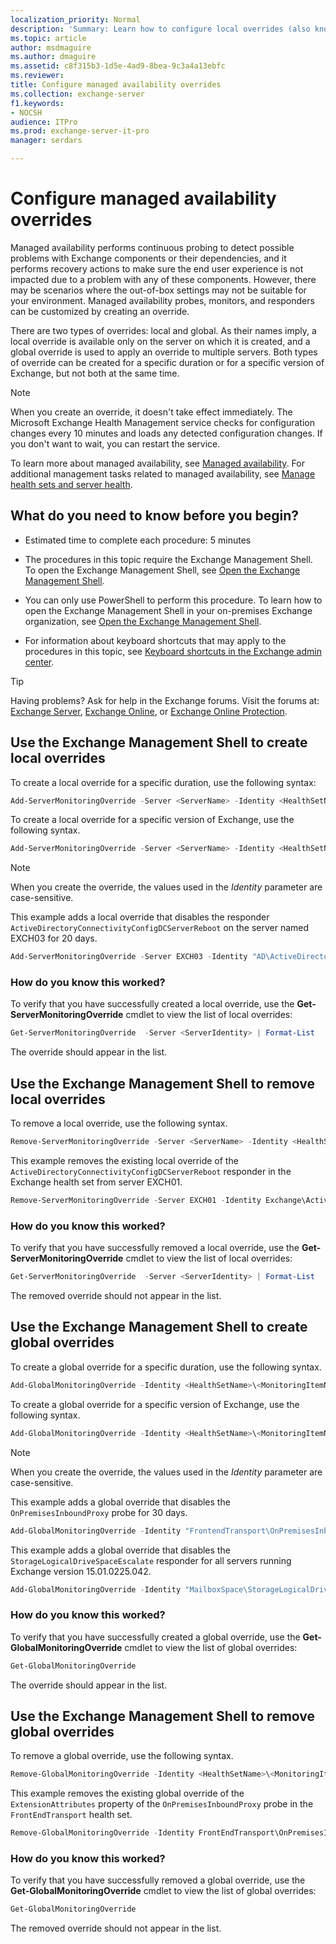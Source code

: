 ```yaml
---
localization_priority: Normal
description: 'Summary: Learn how to configure local overrides (also known as server overrides) and global overrides for managed availability in Exchange Server 2016 and Exchange Server 2019.'
ms.topic: article
author: msdmaguire
ms.author: dmaguire
ms.assetid: c8f315b3-1d5e-4ad9-8bea-9c3a4a13ebfc
ms.reviewer:
title: Configure managed availability overrides
ms.collection: exchange-server
f1.keywords:
- NOCSH
audience: ITPro
ms.prod: exchange-server-it-pro
manager: serdars

---
```


# Configure managed availability overrides

Managed availability performs continuous probing to detect possible problems with Exchange components or their dependencies, and it performs recovery actions to make sure the end user experience is not impacted due to a problem with any of these components. However, there may be scenarios where the out-of-box settings may not be suitable for your environment. Managed availability probes, monitors, and responders can be customized by creating an override.

There are two types of overrides: local and global. As their names imply, a local override is available only on the server on which it is created, and a global override is used to apply an override to multiple servers. Both types of override can be created for a specific duration or for a specific version of Exchange, but not both at the same time.

> [!NOTE]
> When you create an override, it doesn't take effect immediately. The Microsoft Exchange Health Management service checks for configuration changes every 10 minutes and loads any detected configuration changes. If you don't want to wait, you can restart the service.

To learn more about managed availability, see [Managed availability](managed-availability.md). For additional management tasks related to managed availability, see [Manage health sets and server health](health-sets.md).

## What do you need to know before you begin?

- Estimated time to complete each procedure: 5 minutes

- The procedures in this topic require the Exchange Management Shell. To open the Exchange Management Shell, see [Open the Exchange Management Shell](https://docs.microsoft.com/powershell/exchange/open-the-exchange-management-shell).

- You can only use PowerShell to perform this procedure. To learn how to open the Exchange Management Shell in your on-premises Exchange organization, see [Open the Exchange Management Shell](https://docs.microsoft.com/powershell/exchange/open-the-exchange-management-shell).

- For information about keyboard shortcuts that may apply to the procedures in this topic, see [Keyboard shortcuts in the Exchange admin center](../../about-documentation/exchange-admin-center-keyboard-shortcuts.md).

> [!TIP]
> Having problems? Ask for help in the Exchange forums. Visit the forums at: [Exchange Server](https://go.microsoft.com/fwlink/p/?linkId=60612), [Exchange Online](https://go.microsoft.com/fwlink/p/?linkId=267542), or [Exchange Online Protection](https://go.microsoft.com/fwlink/p/?linkId=285351).

## Use the Exchange Management Shell to create local overrides

To create a local override for a specific duration, use the following syntax:

```powershell
Add-ServerMonitoringOverride -Server <ServerName> -Identity <HealthSetName>\<MonitoringItemName>[\<TargetResource>] -ItemType <Probe | Monitor | Responder | Maintenance> -PropertyName <PropertyName> -PropertyValue <Value> -Duration <dd.hh:mm:ss>
```

To create a local override for a specific version of Exchange, use the following syntax.

```powershell
Add-ServerMonitoringOverride -Server <ServerName> -Identity <HealthSetName>\<MonitoringItemName>[\<TargetResource>] -ItemType <Probe | Monitor | Responder | Maintenance> -PropertyName <PropertyName> -PropertyValue <Value> -Version <15.01.xxxx.xxx>
```

> [!NOTE]
> When you create the override, the values used in the _Identity_ parameter are case-sensitive.

This example adds a local override that disables the responder `ActiveDirectoryConnectivityConfigDCServerReboot` on the server named EXCH03 for 20 days.

```powershell
Add-ServerMonitoringOverride -Server EXCH03 -Identity "AD\ActiveDirectoryConnectivityConfigDCServerReboot" -ItemType Responder -PropertyName Enabled -PropertyValue 0 -Duration 20.00:00:00
```

### How do you know this worked?

To verify that you have successfully created a local override, use the **Get-ServerMonitoringOverride** cmdlet to view the list of local overrides:

```powershell
Get-ServerMonitoringOverride  -Server <ServerIdentity> | Format-List
```

The override should appear in the list.

## Use the Exchange Management Shell to remove local overrides

To remove a local override, use the following syntax.

```powershell
Remove-ServerMonitoringOverride -Server <ServerName> -Identity <HealthSetName>\<MonitoringItemName>[\<TargetResource>] -ItemType <ExistingItemTypeValue> -PropertyName <PropertytoRemove>
```

This example removes the existing local override of the `ActiveDirectoryConnectivityConfigDCServerReboot` responder in the Exchange health set from server EXCH01.

```powershell
Remove-ServerMonitoringOverride -Server EXCH01 -Identity Exchange\ActiveDirectoryConnectivityConfigDCServerReboot -ItemType Responder -PropertyName Enabled
```

### How do you know this worked?

To verify that you have successfully removed a local override, use the **Get-ServerMonitoringOverride** cmdlet to view the list of local overrides:

```powershell
Get-ServerMonitoringOverride  -Server <ServerIdentity> | Format-List
```

The removed override should not appear in the list.

## Use the Exchange Management Shell to create global overrides

To create a global override for a specific duration, use the following syntax.

```powershell
Add-GlobalMonitoringOverride -Identity <HealthSetName>\<MonitoringItemName>[\<TargetResource>] -ItemType <Probe | Monitor | Responder | Maintenance> -PropertyName <PropertytoOverride> -PropertyValue <NewPropertyValue> -Duration <dd.hh:mm:ss>
```

To create a global override for a specific version of Exchange, use the following syntax.

```powershell
Add-GlobalMonitoringOverride -Identity <HealthSetName>\<MonitoringItemName>[\<TargetResource>] -ItemType <Probe | Monitor | Responder | Maintenance> -PropertyName <PropertytoOverride> -PropertyValue <NewPropertyValue> -ApplyVersion <15.01.xxxx.xxx>
```

> [!NOTE]
> When you create the override, the values used in the _Identity_ parameter are case-sensitive.

This example adds a global override that disables the `OnPremisesInboundProxy` probe for 30 days.

```powershell
Add-GlobalMonitoringOverride -Identity "FrontendTransport\OnPremisesInboundProxy" -ItemType Probe -PropertyName Enabled -PropertyValue 0 -Duration 30.00:00:00
```

This example adds a global override that disables the `StorageLogicalDriveSpaceEscalate` responder for all servers running Exchange version 15.01.0225.042.

```powershell
Add-GlobalMonitoringOverride -Identity "MailboxSpace\StorageLogicalDriveSpaceEscalate" -PropertyName Enabled -PropertyValue 0 -ItemType Responder -ApplyVersion "15.01.0225.042"
```

### How do you know this worked?

To verify that you have successfully created a global override, use the **Get-GlobalMonitoringOverride** cmdlet to view the list of global overrides:

```powershell
Get-GlobalMonitoringOverride
```

The override should appear in the list.

## Use the Exchange Management Shell to remove global overrides

To remove a global override, use the following syntax.

```powershell
Remove-GlobalMonitoringOverride -Identity <HealthSetName>\<MonitoringItemName>[\<TargetResource>] -ItemType <ExistingItemTypeValue> -PropertyName <OverriddenProperty>
```

This example removes the existing global override of the `ExtensionAttributes` property of the `OnPremisesInboundProxy` probe in the `FrontEndTransport` health set.

```powershell
Remove-GlobalMonitoringOverride -Identity FrontEndTransport\OnPremisesInboundProxy -ItemType Probe -PropertyName ExtensionAttributes
```

### How do you know this worked?

To verify that you have successfully removed a global override, use the **Get-GlobalMonitoringOverride** cmdlet to view the list of global overrides:

```powershell
Get-GlobalMonitoringOverride
```

The removed override should not appear in the list.

